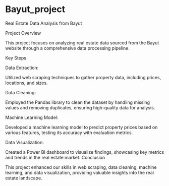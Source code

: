 # Bayut_project
Real Estate Data Analysis from Bayut

Project Overview

This project focuses on analyzing real estate data sourced from the Bayut website through a comprehensive data processing pipeline.

Key Steps

Data Extraction:

Utilized web scraping techniques to gather property data, including prices, locations, and sizes.

Data Cleaning:

Employed the Pandas library to clean the dataset by handling missing values and removing duplicates, ensuring high-quality data for analysis.

Machine Learning Model:

Developed a machine learning model to predict property prices based on various features, testing its accuracy with evaluation metrics.

Data Visualization:

Created a Power BI dashboard to visualize findings, showcasing key metrics and trends in the real estate market.
Conclusion

This project enhanced our skills in web scraping, data cleaning, machine learning, and data visualization, providing valuable insights into the real estate landscape.
